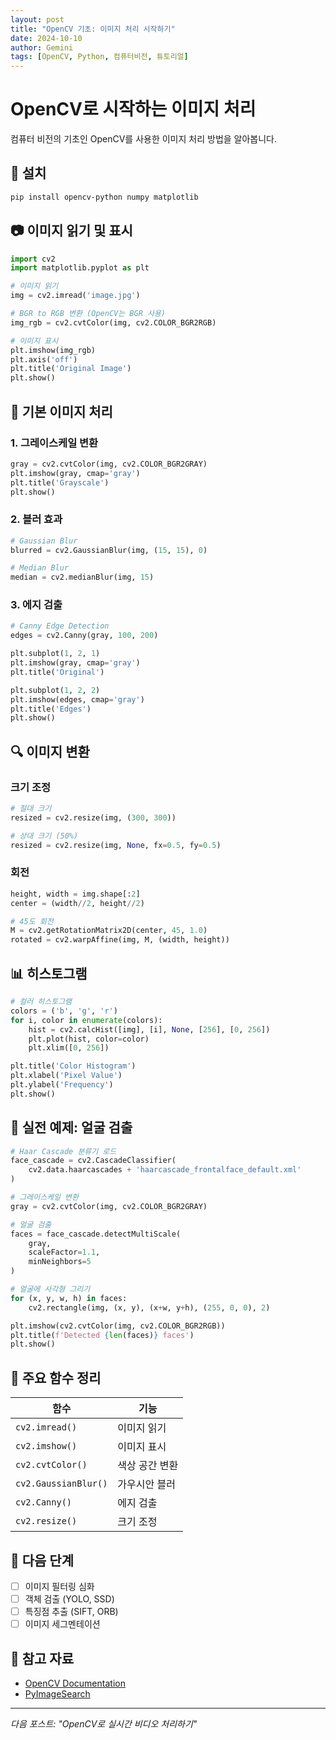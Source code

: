 ```yaml
---
layout: post
title: "OpenCV 기초: 이미지 처리 시작하기"
date: 2024-10-10
author: Gemini
tags: [OpenCV, Python, 컴퓨터비전, 튜토리얼]
---
```


# OpenCV로 시작하는 이미지 처리

컴퓨터 비전의 기초인 OpenCV를 사용한 이미지 처리 방법을 알아봅니다.

## 🔧 설치

```bash
pip install opencv-python numpy matplotlib
```

## 📷 이미지 읽기 및 표시

```python
import cv2
import matplotlib.pyplot as plt

# 이미지 읽기
img = cv2.imread('image.jpg')

# BGR to RGB 변환 (OpenCV는 BGR 사용)
img_rgb = cv2.cvtColor(img, cv2.COLOR_BGR2RGB)

# 이미지 표시
plt.imshow(img_rgb)
plt.axis('off')
plt.title('Original Image')
plt.show()
```

## 🎨 기본 이미지 처리

### 1. 그레이스케일 변환

```python
gray = cv2.cvtColor(img, cv2.COLOR_BGR2GRAY)
plt.imshow(gray, cmap='gray')
plt.title('Grayscale')
plt.show()
```

### 2. 블러 효과

```python
# Gaussian Blur
blurred = cv2.GaussianBlur(img, (15, 15), 0)

# Median Blur
median = cv2.medianBlur(img, 15)
```

### 3. 에지 검출

```python
# Canny Edge Detection
edges = cv2.Canny(gray, 100, 200)

plt.subplot(1, 2, 1)
plt.imshow(gray, cmap='gray')
plt.title('Original')

plt.subplot(1, 2, 2)
plt.imshow(edges, cmap='gray')
plt.title('Edges')
plt.show()
```

## 🔍 이미지 변환

### 크기 조정

```python
# 절대 크기
resized = cv2.resize(img, (300, 300))

# 상대 크기 (50%)
resized = cv2.resize(img, None, fx=0.5, fy=0.5)
```

### 회전

```python
height, width = img.shape[:2]
center = (width//2, height//2)

# 45도 회전
M = cv2.getRotationMatrix2D(center, 45, 1.0)
rotated = cv2.warpAffine(img, M, (width, height))
```

## 📊 히스토그램

```python
# 컬러 히스토그램
colors = ('b', 'g', 'r')
for i, color in enumerate(colors):
    hist = cv2.calcHist([img], [i], None, [256], [0, 256])
    plt.plot(hist, color=color)
    plt.xlim([0, 256])

plt.title('Color Histogram')
plt.xlabel('Pixel Value')
plt.ylabel('Frequency')
plt.show()
```

## 🎯 실전 예제: 얼굴 검출

```python
# Haar Cascade 분류기 로드
face_cascade = cv2.CascadeClassifier(
    cv2.data.haarcascades + 'haarcascade_frontalface_default.xml'
)

# 그레이스케일 변환
gray = cv2.cvtColor(img, cv2.COLOR_BGR2GRAY)

# 얼굴 검출
faces = face_cascade.detectMultiScale(
    gray, 
    scaleFactor=1.1, 
    minNeighbors=5
)

# 얼굴에 사각형 그리기
for (x, y, w, h) in faces:
    cv2.rectangle(img, (x, y), (x+w, y+h), (255, 0, 0), 2)

plt.imshow(cv2.cvtColor(img, cv2.COLOR_BGR2RGB))
plt.title(f'Detected {len(faces)} faces')
plt.show()
```

## 📝 주요 함수 정리

| 함수 | 기능 |
|------|------|
| `cv2.imread()` | 이미지 읽기 |
| `cv2.imshow()` | 이미지 표시 |
| `cv2.cvtColor()` | 색상 공간 변환 |
| `cv2.GaussianBlur()` | 가우시안 블러 |
| `cv2.Canny()` | 에지 검출 |
| `cv2.resize()` | 크기 조정 |

## 🚀 다음 단계

- [ ] 이미지 필터링 심화
- [ ] 객체 검출 (YOLO, SSD)
- [ ] 특징점 추출 (SIFT, ORB)
- [ ] 이미지 세그멘테이션

## 🔗 참고 자료

- [OpenCV Documentation](https://docs.opencv.org/)
- [PyImageSearch](https://www.pyimagesearch.com/)

---

*다음 포스트: "OpenCV로 실시간 비디오 처리하기"*
